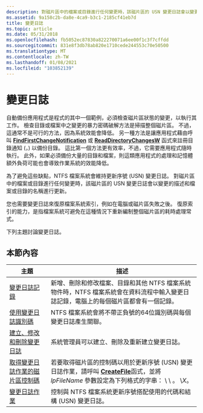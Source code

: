 ```yaml
---
description: 對磁片區中的檔案或目錄進行任何變更時，該磁片區的 USN 變更日誌會以變更的描述和檔案或目錄的名稱進行更新。
ms.assetid: 9a158c2b-da8e-4ca9-b3c1-2185cf41eb7d
title: 變更日誌
ms.topic: article
ms.date: 05/31/2018
ms.openlocfilehash: fb5052ec87830a822270071a6ee00f1c3f7cffdd
ms.sourcegitcommit: 831e8f3db78ab820e1710cede244553c70e50500
ms.translationtype: MT
ms.contentlocale: zh-TW
ms.lasthandoff: 01/08/2021
ms.locfileid: "103852139"
---
```

# <a name="change-journals"></a>變更日誌

自動備份應用程式是程式的其中一個範例，必須檢查磁片區狀態的變更，以執行其工作。 檢查目錄或檔案中之變更的暴力密碼破解方法是掃描整個磁片區。 不過，這通常不是可行的方法，因為系統效能會降低。 另一種方法是讓應用程式藉由呼叫 [**FindFirstChangeNotification**](/windows/desktop/api/FileAPI/nf-fileapi-findfirstchangenotificationa) 或 [**ReadDirectoryChangesW**](/windows/desktop/api/WinBase/nf-winbase-readdirectorychangesw) 函式來註冊目錄通知 (，) 以備份目錄。 這比第一個方法更有效率，不過，它需要應用程式隨時執行。 此外，如果必須備份大量的目錄和檔案，則這類應用程式的處理和記憶體額外負荷可能也會導致作業系統的效能降低。

為了避免這些缺點，NTFS 檔案系統會維持更新序號 (USN) 變更日誌。 對磁片區中的檔案或目錄進行任何變更時，該磁片區的 USN 變更日誌會以變更的描述和檔案或目錄的名稱進行更新。

您也需要變更日誌來復原檔案系統索引，例如在電腦或磁片區失敗之後。 復原索引的能力，是指檔案系統可避免在這種情況下重新編制整個磁片區的耗時處理常式。

下列主題討論變更日誌。

## <a name="in-this-section"></a>本節內容



| 主題                                                                                                                             | 描述                                                                                                                                                                                                                                          |
|-----------------------------------------------------------------------------------------------------------------------------------|------------------------------------------------------------------------------------------------------------------------------------------------------------------------------------------------------------------------------------------------------|
| [變更日誌記錄](change-journal-records.md)<br/>                                                                   | 新增、刪除和修改檔案、目錄和其他 NTFS 檔案系統物件時，NTFS 檔案系統會在資料流程中輸入變更日誌記錄，電腦上的每個磁片區都會有一個記錄。<br/>                                           |
| [使用變更日誌識別碼](using-the-change-journal-identifier.md)<br/>                                         | NTFS 檔案系統會將不帶正負號的64位識別碼與每個變更日誌產生關聯。<br/>                                                                                                                                                   |
| [建立、修改和刪除變更日誌](creating-modifying-and-deleting-a-change-journal.md)<br/>             | 系統管理員可以建立、刪除及重新建立變更日誌。<br/>                                                                                                                                                                         |
| [取得變更日誌作業的磁片區控制碼](obtaining-a-volume-handle-for-change-journal-operations.md)<br/> | 若要取得磁片區的控制碼以用於更新序號 (USN) 變更日誌作業，請呼叫 [**CreateFile**](/windows/desktop/api/FileAPI/nf-fileapi-createfilea)函式，並將 *lpFileName* 參數設定為下列格式的字串： \\ \\ 。 \\*X*。<br/> |
| [變更日誌作業](change-journal-operations.md)<br/>                                                             | 控制與 NTFS 檔案系統更新序號搭配使用的代碼和結構 (USN) 變更日誌。<br/>                                                                                                                                |



 

 

 




